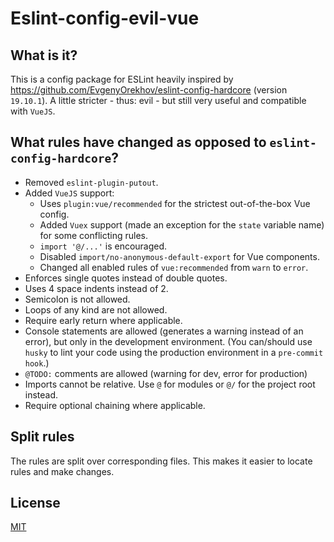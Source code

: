 # Eslint-config-evil-vue

## What is it?

This is a config package for ESLint heavily inspired by <https://github.com/EvgenyOrekhov/eslint-config-hardcore> (version `19.10.1`).
A little stricter - thus: evil - but still very useful and compatible with `VueJS`.

## What rules have changed as opposed to `eslint-config-hardcore`?

* Removed `eslint-plugin-putout`.
* Added `VueJS` support:
  - Uses `plugin:vue/recommended` for the strictest out-of-the-box Vue config.
  - Added `Vuex` support (made an exception for the `state` variable name) for some conflicting rules.
  - `import '@/...'` is encouraged.
  - Disabled `import/no-anonymous-default-export` for Vue components.
  - Changed all enabled rules of `vue:recommended` from `warn` to `error`.
* Enforces single quotes instead of double quotes.
* Uses 4 space indents instead of 2.
* Semicolon is not allowed.
* Loops of any kind are not allowed.
* Require early return where applicable.
* Console statements are allowed (generates a warning instead of an error), but only in the development environment. (You can/should use `husky` to lint your code using the production environment in a `pre-commit hook`.)
* `@TODO:` comments are allowed (warning for dev, error for production) 
* Imports cannot be relative. Use `@` for modules or `@/` for the project root instead.
* Require optional chaining where applicable.


## Split rules

The rules are split over corresponding files. This makes it easier to locate rules and make changes.

## License

[MIT](LICENSE)
